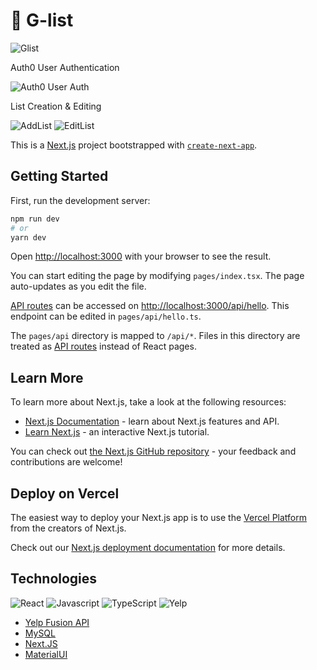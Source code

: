 # 📃 G-list 

![Glist](https://cdn.discordapp.com/attachments/938570207859970061/1042529323732701206/Klists.png)

Auth0 User Authentication

![Auth0 User Auth](https://cdn.discordapp.com/attachments/938570207859970061/1034302430717952093/glist_user_auth.gif)

List Creation & Editing

![AddList](https://cdn.discordapp.com/attachments/938570207859970061/1034302432181747742/glist_add_list.gif)
![EditList](https://cdn.discordapp.com/attachments/938570207859970061/1034302431753949224/glist_edit_list.gif)


This is a [Next.js](https://nextjs.org/) project bootstrapped with [`create-next-app`](https://github.com/vercel/next.js/tree/canary/packages/create-next-app).

## Getting Started

First, run the development server:

```bash
npm run dev
# or
yarn dev
```

Open [http://localhost:3000](http://localhost:3000) with your browser to see the result.

You can start editing the page by modifying `pages/index.tsx`. The page auto-updates as you edit the file.

[API routes](https://nextjs.org/docs/api-routes/introduction) can be accessed on [http://localhost:3000/api/hello](http://localhost:3000/api/hello). This endpoint can be edited in `pages/api/hello.ts`.

The `pages/api` directory is mapped to `/api/*`. Files in this directory are treated as [API routes](https://nextjs.org/docs/api-routes/introduction) instead of React pages.

## Learn More

To learn more about Next.js, take a look at the following resources:

- [Next.js Documentation](https://nextjs.org/docs) - learn about Next.js features and API.
- [Learn Next.js](https://nextjs.org/learn) - an interactive Next.js tutorial.

You can check out [the Next.js GitHub repository](https://github.com/vercel/next.js/) - your feedback and contributions are welcome!

## Deploy on Vercel

The easiest way to deploy your Next.js app is to use the [Vercel Platform](https://vercel.com/new?utm_medium=default-template&filter=next.js&utm_source=create-next-app&utm_campaign=create-next-app-readme) from the creators of Next.js.

Check out our [Next.js deployment documentation](https://nextjs.org/docs/deployment) for more details.

## Technologies
![React](https://img.shields.io/badge/react-%2320232a.svg?style=for-the-badge&logo=react&logoColor=%2361DAFB&labelColor=black)
![Javascript](https://img.shields.io/badge/-Javascript-F0DB4F?style=for-the-badge&labelColor=black&logo=javascript&logoColor=F0DB4F)
![TypeScript](https://img.shields.io/badge/-Typescript-007acc?style=for-the-badge&labelColor=black&logo=typescript&logoColor=007acc)
![Yelp](https://img.shields.io/badge/-YelpFusion-a10707?style=for-the-badge&labelColor=black&logo=yelp&logoColor=a10707)
- [Yelp Fusion API](https://fusion.yelp.com/)
- [MySQL](https://www.mysql.com/)
- [Next.JS](https://nextjs.org/)
- [MaterialUI](https://mui.com/)


